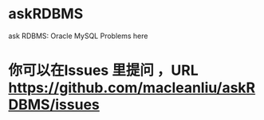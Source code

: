 # askRDBMS
ask RDBMS: Oracle MySQL Problems here



# 你可以在Issues 里提问 ，URL https://github.com/macleanliu/askRDBMS/issues
